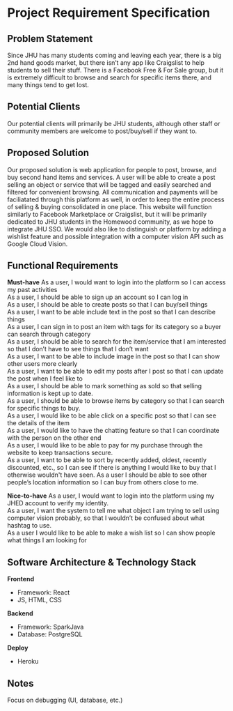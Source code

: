 # Project Requirement Specification

## Problem Statement
Since JHU has many students coming and leaving each year, there is a big 2nd hand goods market, but there isn’t any app like Craigslist to help students to sell their stuff. There is a Facebook Free & For Sale group, but it is extremely difficult to browse
and search for specific items there, and many things tend to get lost.

## Potential Clients
Our potential clients will primarily be JHU students, although other staff or community members are welcome to post/buy/sell if they want to.

## Proposed Solution
Our proposed solution is web application for people to post, browse, and buy
second hand items and services. A user will be able to create a post selling an object or service that will be tagged and easily searched and filtered for convenient browsing.
All communication and payments will be faciliatated through this platform as well, in order to keep the entire process of selling & buying consolidated in one place.
This website will function similarly to Facebook Marketplace or Craigslist, but it will be primarily dedicated to JHU students in the Homewood community, as we hope to integrate 
JHU SSO. We would also like to distinguish or platform by adding a wishlist feature and 
possible integration with a computer vision API such as Google Cloud Vision.

## Functional Requirements 

**Must-have**
As a user, I would want to login into the platform so I can access my past activities  
As a user, I should be able to sign up an account so I can log in  
As a user, I should be able to create posts so that I can buy/sell things  
As a user, I want to be able include text in the post so that I can describe things  
As a user, I can sign in to post an item with tags for its category so a buyer can search through category  
As a user, I should be able to search for the item/service that I am interested so that I don’t have to see things that I don’t want  
As a user, I want to be able to include image in the post so that I can show other users more clearly  
As a user, I want to be able to edit my posts after I post so that I can update the post when I feel like to  
As a user, I should be able to mark something as sold so that selling information is kept up to date.  
As a user, I should be able to browse items by category so that I can search for specific things to buy.  
As a user, I would like to be able click on a specific post so that I can see the details of the item  
As a user, I would like to have the chatting feature so that I can coordinate with the person on the other end  
As a user, I would like to be able to pay for my purchase through the website to keep transactions secure.  
As a user, I want to be able to sort by recently added, oldest, recently discounted, etc., so I can see if there is anything I would like to buy that I otherwise wouldn't have seen. 
As a user I should be able to see other people’s location information so I can buy from others close to me.  

**Nice-to-have**
As a user, I would want to login into the platform using my JHED account to verify my identity.  
As a user, I want the system to tell me what object I am trying to sell using computer vision probably, so that I wouldn’t be confused about what hashtag to use.  
As a user I would like to be able to make a wish list so I can show people what things I am looking for  

## Software Architecture & Technology Stack
**Frontend**
* Framework: React
* JS, HTML, CSS
  

**Backend**

* Framework: SparkJava
* Database: PostgreSQL

**Deploy**
* Heroku

## Notes
Focus on debugging (UI, database, etc.)  
